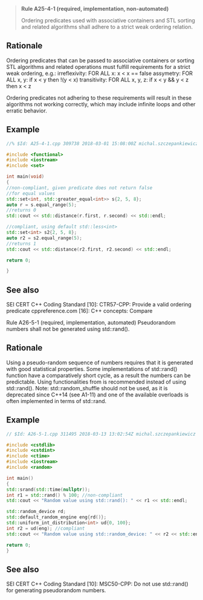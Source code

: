 > **Rule A25-4-1 (required, implementation, non-automated)**
>
> Ordering predicates used with associative containers and STL sorting
> and related algorithms shall adhere to a strict weak ordering relation.

## Rationale

Ordering predicates that can be passed to associative containers or sorting STL
algorithms and related operations must fulfill requirements for a strict weak ordering,
e.g.:
irreflexivity: FOR ALL x: x < x == false
assymetry: FOR ALL x, y: if x < y then !(y < x)
transitivity: FOR ALL x, y, z: if x < y && y < z then x < z

Ordering predicates not adhering to these requirements will result in these algorithms
not working correctly, which may include infinite loops and other erratic behavior.

## Example

```cpp
//% $Id: A25-4-1.cpp 309738 2018-03-01 15:08:00Z michal.szczepankiewicz $

#include <functional>
#include <iostream>
#include <set>

int main(void)
{
//non-compliant, given predicate does not return false
//for equal values
std::set<int, std::greater_equal<int>> s{2, 5, 8};
auto r = s.equal_range(5);
//returns 0
std::cout << std::distance(r.first, r.second) << std::endl;

//compliant, using default std::less<int>
std::set<int> s2{2, 5, 8};
auto r2 = s2.equal_range(5);
//returns 1
std::cout << std::distance(r2.first, r2.second) << std::endl;

return 0;

}

```

## See also

SEI CERT C++ Coding Standard [10]: CTR57-CPP: Provide a valid ordering
predicate
cppreference.com [16]: C++ concepts: Compare

Rule A26-5-1 (required, implementation, automated) Pseudorandom
numbers shall not be generated using std::rand().

## Rationale

Using a pseudo-random sequence of numbers requires that it is generated with good
statistical properties. Some implementations of std::rand() function have a
comparatively short cycle, as a result the numbers can be predictable. Using
functionalities from <random> is recommended instead of using std::rand().
Note: std::random_shuffle should not be used, as it is deprecated since C++14 (see A1-11) and one of the available overloads is often implemented in terms of std::rand.

## Example

```cpp
// $Id: A26-5-1.cpp 311495 2018-03-13 13:02:54Z michal.szczepankiewicz $

#include <cstdlib>
#include <cstdint>
#include <ctime>
#include <iostream>
#include <random>

int main()
{
std::srand(std::time(nullptr));
int r1 = std::rand() % 100; //non-compliant
std::cout << "Random value using std::rand(): " << r1 << std::endl;

std::random_device rd;
std::default_random_engine eng{rd()};
std::uniform_int_distribution<int> ud{0, 100};
int r2 = ud(eng); //compliant
std::cout << "Random value using std::random_device: " << r2 << std::endl;

return 0;
}

```

## See also

SEI CERT C++ Coding Standard [10]: MSC50-CPP: Do not use std::rand() for
generating pseudorandom numbers.
